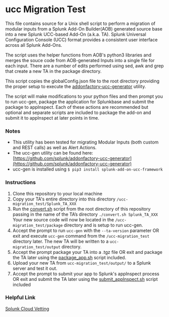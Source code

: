 # ucc Migration Test

This file contains source for a Unix shell script to perform a migration of modular inputs from a Splunk Add-On Builder(AOB) generated source base into a new Splunk UCC-based Add-On (a.k.a. TA).  Splunk Universal Configuration Console (UCC) format provides a consistent user interface across all Splunk Add-Ons.  

The script uses the helper functions from AOB's python3 libraries and merges the souce code from AOB-generated Inputs into a single file for each input.   There are a number of edits performed using sed, awk and grep that create a new TA in the package directory.

This script copies the globalConfig.json file to the root directory providing the proper setup to execute the [addonfactory-ucc-generator](https://github.com/splunk/addonfactory-ucc-generator) utility.

The script will make modifications to your python files and then prompt you to run ucc-gen, package the application for Splunkbase and submit the package to appInspect.  Each of these actions are recommended but optional and separate scripts are included to package the add-on and submit it to appInspect at later points in time.   

### Notes
- This utility has been tested for migrating Modular Inputs (both custom and REST calls) as well as Alert Actions. 
- The ucc-gen utility can be found here: [https://github.com/splunk/addonfactory-ucc-generator](https://github.com/splunk/addonfactory-ucc-generator)
- ucc-gen is installed using `$ pip3 install splunk-add-on-ucc-framework`

### Instructions
1. Clone this repository to your local machine
2. Copy your TA's entire directory into this directory `/ucc-migration_test/Splunk_TA_XXX`
3. Run the [convert.sh](./convert.sh) script from the root directory of this repository passing in the name of the TA’s directory    `./convert.sh Splunk_TA_XXX` 
    Your new source code will now be located in the `/ucc-migration_test/package` directory and is setup to run ucc-gen.
4. Accept the prompt to run `ucc-gen` with the `--ta-version` parameter OR exit and execute `ucc-gen` command from the `/ucc-migration_test` directory later.  The new TA will be written to a `ucc-migration_test/output` directory.
5. Accept the prompt package your TA into a .tgz file OR exit and package the TA later using the [package_app.sh](./package_app.sh) script included.
5. Upload your new TA from `ucc-migration_test/output/` to a Splunk server and test it out.
6. Accept the prompt to submit your app to Splunk's appInspect process OR exit and submit the TA later using the [submit_appInspect.sh](./submit_appInspect.sh) script included

### Helpful Link
[Splunk Cloud Vetting](https://dev.splunk.com/enterprise/docs/releaseapps/cloudvetting/)





